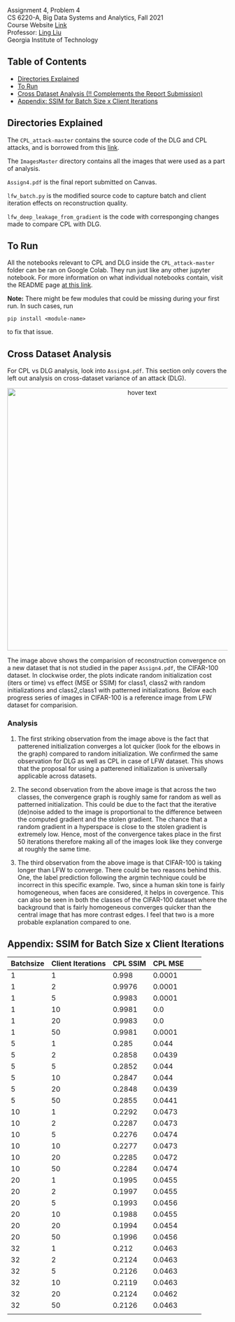 Assignment 4, Problem 4 <br />
CS 6220-A, Big Data Systems and Analytics, Fall 2021 <br />
Course Website [Link](https://www.cc.gatech.edu/~lingliu/courses/cs6220/index.html) <br />
Professor: [Ling Liu](https://www.cc.gatech.edu/~lingliu/) <br />
Georgia Institute of Technology<br />

## Table of Contents

- [Directories Explained](#directories-explained)
- [To Run](#to-run)
- [Cross Dataset Analysis (!! Complements the Report Submission)](#cross-dataset-analysis)
- [Appendix: SSIM for Batch Size x Client Iterations](#appendix-ssim-for-batch-size-x-client-iterations)
  <!-- * [Introductory Analysis](#introductory-analysis)
  * [Hardware Specifications](#hardware-specifications)
  * [Overview of the Tasks](#overview-of-the-tasks)
  * [WordCount using MapReduce](#wordcount-using-mapreduce)
    + [Dataset](#dataset)
    + [Dataset Sample](#dataset-sample)
    + [Output Analysis](#output-analysis)
    + [Runtime Analysis](#runtime-analysis)
  * [TopN using MapReduce](#topn-using-mapreduce)
    + [Dataset](#dataset-1)
    + [Data Sample](#data-sample)
    + [Output Analysis](#output-analysis-1)
    + [Runtime Analysis](#runtime-analysis-1) -->


## Directories Explained

The `CPL_attack-master` contains the source code of the DLG and CPL attacks, and is borrowed from this [link](https://github.com/git-disl/CPL_attack).

The `ImagesMaster` directory contains all the images that were used as a part of analysis. 

`Assign4.pdf` is the final report submitted on Canvas.

`lfw_batch.py` is the modified source code to capture batch and client iteration effects on reconstruction quality. 

`lfw_deep_leakage_from_gradient` is the code with corresponging changes made to compare CPL with DLG. 

## To Run

All the notebooks relevant to CPL and DLG inside the `CPL_attack-master` folder can be ran on Google Colab. They run just like any other jupyter notebook. For more information on what individual notebooks contain, visit the README page [at this link](https://github.com/git-disl/CPL_attack). 


**Note:** There might be few modules that could be missing during your first run. In such cases, run
```
pip install <module-name>
```
to fix that issue.


## Cross Dataset Analysis

For CPL vs DLG analysis, look into `Assign4.pdf`. This section only covers the left out analysis on cross-dataset variance of an attack (DLG).

<p align="center">
  <img src="ImagesMaster/MultipleDatasets/GrandDLGonCIFAR100.png" width="600" title="hover text">
  <!-- <img src="your_relative_path_here_number_2_large_name" width="350" alt="accessibility text"> -->
</p>

The image above shows the comparision of reconstruction convergence on a new dataset that is not studied in the paper `Assign4.pdf`, the CIFAR-100 dataset. In clockwise order, the plots indicate random initialization cost (iters or time) vs effect (MSE or SSIM) for class1, class2 with random initializations and class2,class1 with patterned initializations. Below each progress series of images in CIFAR-100 is a reference image from LFW dataset for comparision. 

### Analysis

1. The first striking observation from the image above is the fact that patterened initialization converges a lot quicker (look for the elbows in the graph) compared to random initialization. We confirmed the same observation for DLG as well as CPL in case of LFW dataset. This shows that the proposal for using a patterened initialization is universally applicable across datasets. 

2. The second observation from the above image is that across the two classes, the convergence graph is roughly same for random as well as patterned initialization. This could be due to the fact that the iterative (de)noise added to the image is proportional to the difference between the computed gradient and the stolen gradient. The chance that a random gradient in a hyperspace is close to the stolen gradient is extremely low. Hence, most of the convergence takes place in the first 50 iterations therefore making all of the images look like they converge at roughly the same time.

3. The third observation from the above image is that CIFAR-100 is taking longer than LFW to converge. There could be two reasons behind this. One, the label prediction following the argmin technique could be incorrect in this specific example. Two, since a human skin tone is fairly homogeneous, when faces are considered, it helps in covergence. This can also be seen in both the classes of the CIFAR-100 dataset where the background that is fairly homogeneous converges quicker than the central image that has more contrast edges. I feel that two is a more probable explanation compared to one.


## Appendix: SSIM for Batch Size x Client Iterations

| Batchsize  	| Client Iterations 	| CPL SSIM 	| CPL MSE 	|  	|  	|
|---	|---	|---	|---	|---	|---	|
| 1 	| 1 	| 0.998 	| 0.0001 	|  	|  	|
| 1 	| 2 	| 0.9976 	| 0.0001 	|  	|  	|
| 1 	| 5 	| 0.9983 	| 0.0001 	|  	|  	|
| 1 	| 10 	| 0.9981 	| 0.0 	|  	|  	|
| 1 	| 20 	| 0.9983 	| 0.0 	|  	|  	|
| 1 	| 50 	| 0.9981 	| 0.0001 	|  	|  	|
| 5 	| 1 	| 0.285 	| 0.044 	|  	|  	|
| 5 	| 2 	| 0.2858 	| 0.0439 	|  	|  	|
| 5 	| 5 	| 0.2852 	| 0.044 	|  	|  	|
| 5 	| 10 	| 0.2847 	| 0.044 	|  	|  	|
| 5 	| 20 	| 0.2848 	| 0.0439 	|  	|  	|
| 5 	| 50 	| 0.2855 	| 0.0441 	|  	|  	|
| 10 	| 1 	| 0.2292 	| 0.0473 	|  	|  	|
| 10 	| 2 	| 0.2287 	| 0.0473 	|  	|  	|
| 10 	| 5 	| 0.2276 	| 0.0474 	|  	|  	|
| 10 	| 10 	| 0.2277 	| 0.0473 	|  	|  	|
| 10 	| 20 	| 0.2285 	| 0.0472 	|  	|  	|
| 10 	| 50 	| 0.2284 	| 0.0474 	|  	|  	|
| 20 	| 1 	| 0.1995 	| 0.0455 	|  	|  	|
| 20 	| 2 	| 0.1997 	| 0.0455 	|  	|  	|
| 20 	| 5 	| 0.1993 	| 0.0456 	|  	|  	|
| 20 	| 10 	| 0.1988 	| 0.0455 	|  	|  	|
| 20 	| 20 	| 0.1994 	| 0.0454 	|  	|  	|
| 20 	| 50 	| 0.1996 	| 0.0456 	|  	|  	|
| 32 	| 1 	| 0.212 	| 0.0463 	|  	|  	|
| 32 	| 2 	| 0.2124 	| 0.0463 	|  	|  	|
| 32 	| 5 	| 0.2126 	| 0.0463 	|  	|  	|
| 32 	| 10 	| 0.2119 	| 0.0463 	|  	|  	|
| 32 	| 20 	| 0.2124 	| 0.0462 	|  	|  	|
| 32 	| 50 	| 0.2126 	| 0.0463 	|  	|  	|
|  	|  	|  	|  	|  	|  	|